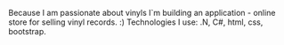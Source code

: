 Because I am passionate about vinyls I`m building an application - online store for selling vinyl records. :) 
Technologies I use: .N, C#, html, css, bootstrap.

